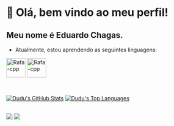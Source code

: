 
# 👋 Olá, bem vindo ao meu perfil!
## Meu nome é Eduardo Chagas.                                                       

- Atualmente, estou aprendendo as seguintes linguagens:

<img align="center" alt="Rafa-cpp" height="50" width="50" src="https://cdn.jsdelivr.net/gh/devicons/devicon/icons/c/c-original.svg"  /> <img align="center" alt="Rafa-cpp" height="50" width="50" src="https://cdn.jsdelivr.net/gh/devicons/devicon/icons/java/java-original.svg" />

##

<br/>
 <div width="100%">
    <a href="https://github.com/educhagas00/github-readme-stats"><img alt="Dudu's GitHub Stats" src="https://github-readme-stats.vercel.app/api?username=educhagas00&show_icons=true&count_private=true&theme=react&hide_border=true&bg_color=0D1117&width="50%"" /></a>
  <a href="https://github.com/educhagas00/github-readme-stats"><img alt="Dudu's Top Languages" src="https://github-readme-stats.vercel.app/api/top-langs/?username=educhagas00&langs_count=8&count_private=true&layout=compact&theme=react&hide_border=true&bg_color=0D1117&width="50%"" /></a>
    </div>
  <br/>

<div>

<a href="https://www.instagram.com/educhagas_00" target="_blank"><img src="https://img.shields.io/badge/-Instagram-%23E4405F?style=for-the-badge&logo=instagram&logoColor=white" target="_blank"></a>
<a href = "mailto:educhagas00@gmail.com"><img src="https://img.shields.io/badge/Gmail-D14836?style=for-the-badge&logo=gmail&logoColor=white" target="_blank"></a>   
</div>
